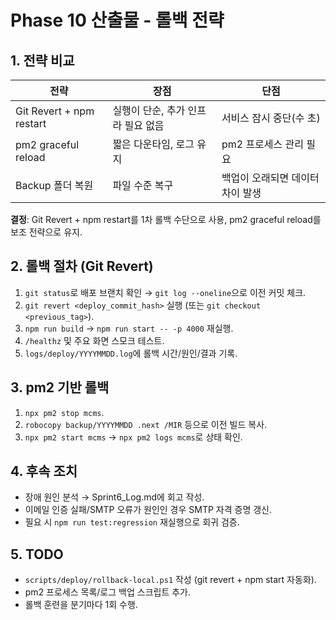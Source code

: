 # Phase 10 산출물 - 롤백 전략

## 1. 전략 비교
| 전략 | 장점 | 단점 |
|---|---|---|
| Git Revert + npm restart | 실행이 단순, 추가 인프라 필요 없음 | 서비스 잠시 중단(수 초) |
| pm2 graceful reload | 짧은 다운타임, 로그 유지 | pm2 프로세스 관리 필요 |
| Backup 폴더 복원 | 파일 수준 복구 | 백업이 오래되면 데이터 차이 발생 |

**결정**: Git Revert + npm restart를 1차 롤백 수단으로 사용, pm2 graceful reload를 보조 전략으로 유지.

## 2. 롤백 절차 (Git Revert)
1. `git status`로 배포 브랜치 확인 → `git log --oneline`으로 이전 커밋 체크.
2. `git revert <deploy_commit_hash>` 실행 (또는 `git checkout <previous_tag>`).
3. `npm run build` → `npm run start -- -p 4000` 재실행.
4. `/healthz` 및 주요 화면 스모크 테스트.
5. `logs/deploy/YYYYMMDD.log`에 롤백 시간/원인/결과 기록.

## 3. pm2 기반 롤백
1. `npx pm2 stop mcms`.
2. `robocopy backup/YYYYMMDD .next /MIR` 등으로 이전 빌드 복사.
3. `npx pm2 start mcms` → `npx pm2 logs mcms`로 상태 확인.

## 4. 후속 조치
- 장애 원인 분석 → Sprint6_Log.md에 회고 작성.
- 이메일 인증 실패/SMTP 오류가 원인인 경우 SMTP 자격 증명 갱신.
- 필요 시 `npm run test:regression` 재실행으로 회귀 검증.

## 5. TODO
- `scripts/deploy/rollback-local.ps1` 작성 (git revert + npm start 자동화).
- pm2 프로세스 목록/로그 백업 스크립트 추가.
- 롤백 훈련을 분기마다 1회 수행.
